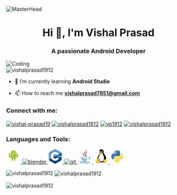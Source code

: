 ![MasterHead](https://1.bp.blogspot.com/-7A4WynwLsMw/XbBpCXG8fHI/AAAAAAAAMt4/uOa1bpLskYgrwGbllhSu2SDj_Mig8SXJQCLcBGAsYHQ/s1600/2000_600px.gif)
<h1 align="center">Hi 👋, I'm Vishal Prasad</h1>
<h3 align="center">A passionate Android Developer</h3>
<img align="right" alt="Coding" width="700 src="https://i.pinimg.com/originals/41/7e/be/417ebee986aec41629278b1e04cfbfe9.gif">

<p align="left"> <img src="https://komarev.com/ghpvc/?username=vishalprasad1912&label=Profile%20views&color=0e75b6&style=flat" alt="vishalprasad1912" /> </p>

- 🌱 I’m currently learning **Android Studio**

- 📫 How to reach me **vishalprasad7851@gmail.com**

<h3 align="left">Connect with me:</h3>
<p align="left">
<a href="https://linkedin.com/in/vishal-prasad19" target="blank"><img align="center" src="https://raw.githubusercontent.com/rahuldkjain/github-profile-readme-generator/master/src/images/icons/Social/linked-in-alt.svg" alt="vishal-prasad19" height="30" width="40" /></a>
<a href="https://instagram.com/vishalprasad1912" target="blank"><img align="center" src="https://raw.githubusercontent.com/rahuldkjain/github-profile-readme-generator/master/src/images/icons/Social/instagram.svg" alt="vishalprasad1912" height="30" width="40" /></a>
<a href="https://www.codechef.com/users/vp1912" target="blank"><img align="center" src="https://cdn.jsdelivr.net/npm/simple-icons@3.1.0/icons/codechef.svg" alt="vp1912" height="30" width="40" /></a>
<a href="https://www.leetcode.com/vishalprasad1912" target="blank"><img align="center" src="https://raw.githubusercontent.com/rahuldkjain/github-profile-readme-generator/master/src/images/icons/Social/leet-code.svg" alt="vishalprasad1912" height="30" width="40" /></a>
</p>

<h3 align="left">Languages and Tools:</h3>
<p align="left"> <a href="https://developer.android.com" target="_blank" rel="noreferrer"> <img src="https://raw.githubusercontent.com/devicons/devicon/master/icons/android/android-original-wordmark.svg" alt="android" width="40" height="40"/> </a> <a href="https://www.blender.org/" target="_blank" rel="noreferrer"> <img src="https://download.blender.org/branding/community/blender_community_badge_white.svg" alt="blender" width="40" height="40"/> </a> <a href="https://www.w3schools.com/cpp/" target="_blank" rel="noreferrer"> <img src="https://raw.githubusercontent.com/devicons/devicon/master/icons/cplusplus/cplusplus-original.svg" alt="cplusplus" width="40" height="40"/> </a> <a href="https://git-scm.com/" target="_blank" rel="noreferrer"> <img src="https://www.vectorlogo.zone/logos/git-scm/git-scm-icon.svg" alt="git" width="40" height="40"/> </a> <a href="https://www.java.com" target="_blank" rel="noreferrer"> <img src="https://raw.githubusercontent.com/devicons/devicon/master/icons/java/java-original.svg" alt="java" width="40" height="40"/> </a> <a href="https://www.linux.org/" target="_blank" rel="noreferrer"> <img src="https://raw.githubusercontent.com/devicons/devicon/master/icons/linux/linux-original.svg" alt="linux" width="40" height="40"/> </a> <a href="https://www.python.org" target="_blank" rel="noreferrer"> <img src="https://raw.githubusercontent.com/devicons/devicon/master/icons/python/python-original.svg" alt="python" width="40" height="40"/> </a> </p>

<p><img align="left" src="https://github-readme-stats.vercel.app/api/top-langs?username=vishalprasad1912&show_icons=true&locale=en&layout=compact" alt="vishalprasad1912" /></p>

<p>&nbsp;<img align="center" src="https://github-readme-stats.vercel.app/api?username=vishalprasad1912&show_icons=true&locale=en" alt="vishalprasad1912" /></p>

<p><img align="center" src="https://github-readme-streak-stats.herokuapp.com/?user=vishalprasad1912&" alt="vishalprasad1912" /></p>
